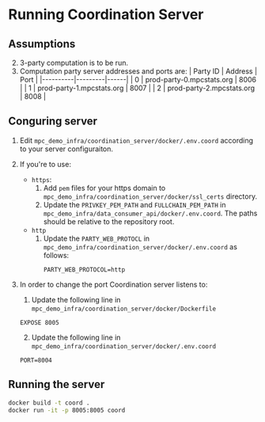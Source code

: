# Running Coordination Server

## Assumptions
2. 3-party computation is to be run.
3. Computation party server addresses and ports are:
| Party ID | Address | Port |
|----------|---------|------|
| 0 | prod-party-0.mpcstats.org | 8006 |
| 1 | prod-party-1.mpcstats.org | 8007 |
| 2 | prod-party-2.mpcstats.org | 8008 |

## Conguring server
1. Edit `mpc_demo_infra/coordination_server/docker/.env.coord` according to your server configuraiton.
2. If you're to use:
   - `https`: 
     1. Add `pem` files for your https domain to `mpc_demo_infra/coordination_server/docker/ssl_certs` directory.
     2. Update the `PRIVKEY_PEM_PATH` and `FULLCHAIN_PEM_PATH` in `mpc_demo_infra/data_consumer_api/docker/.env.coord`. The paths should be relative to the repository root.
   - `http`
     1. Update the `PARTY_WEB_PROTOCL` in `mpc_demo_infra/coordination_server/docker/.env.coord` as follows:
        ```
        PARTY_WEB_PROTOCOL=http
        ``` 

3. In order to change the port Coordination server listens to:
   1. Update the following line in `mpc_demo_infra/coordination_server/docker/Dockerfile`
   ```
   EXPOSE 8005
   ```
   2. Update the following line in `mpc_demo_infra/coordination_server/docker/.env.coord`
   ```
   PORT=8004
   ```

## Running the server
```bash
docker build -t coord .
docker run -it -p 8005:8005 coord
```


